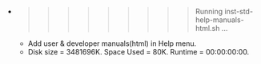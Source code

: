 * >>>>>>>>> Running inst-std-help-manuals-html.sh ...
  * Add user & developer manuals(html) in Help menu.
  * Disk size = 3481696K. Space Used = 80K. Runtime = 00:00:00:00.
